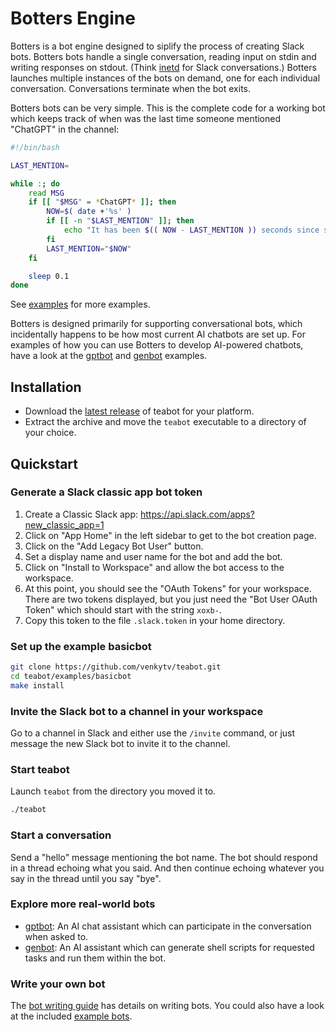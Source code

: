 # Botters Engine

Botters is a bot engine designed to siplify the process of creating Slack bots.
Botters bots handle a single conversation, reading input on stdin and writing
responses on stdout. (Think [inetd](https://en.wikipedia.org/wiki/Inetd) for
Slack conversations.) Botters launches multiple instances of the bots on demand,
one for each individual conversation.  Conversations terminate when the bot
exits.

Botters bots can be very simple. This is the complete code for a working bot
which keeps track of when was the last time someone mentioned "ChatGPT" in the
channel:

```bash
#!/bin/bash

LAST_MENTION=

while :; do
    read MSG
    if [[ "$MSG" = *ChatGPT* ]]; then
        NOW=$( date +'%s' )
        if [[ -n "$LAST_MENTION" ]]; then
            echo "It has been $(( NOW - LAST_MENTION )) seconds since someone mentioned ChatGPT last!"
        fi
        LAST_MENTION="$NOW"
    fi

    sleep 0.1
done
```

See [examples](examples) for more examples.

Botters is designed primarily for supporting conversational bots, which
incidentally happens to be how most current AI chatbots are set up. For
examples of how you can use Botters to develop AI-powered chatbots, have a look
at the [gptbot](examples/gptbot) and [genbot](examples/genbot) examples.

## Installation

* Download the [latest release](../../releases/latest) of teabot for your platform.
* Extract the archive and move the `teabot` executable to a directory of your choice.

## Quickstart

### Generate a Slack classic app bot token

1. Create a Classic Slack app: https://api.slack.com/apps?new_classic_app=1
2. Click on "App Home" in the left sidebar to get to the bot creation page.
3. Click on the "Add Legacy Bot User" button.
4. Set a display name and user name for the bot and add the bot.
5. Click on "Install to Workspace" and allow the bot access to the workspace.
6. At this point, you should see the "OAuth Tokens" for your workspace.
    There are two tokens displayed, but you just need the "Bot User OAuth Token" which
    should start with the string `xoxb-`.
7. Copy this token to the file `.slack.token` in your home directory.

### Set up the example basicbot

```bash
git clone https://github.com/venkytv/teabot.git
cd teabot/examples/basicbot
make install
```

### Invite the Slack bot to a channel in your workspace

Go to a channel in Slack and either use the `/invite` command, or just message
the new Slack bot to invite it to the channel.

### Start teabot

Launch `teabot` from the directory you moved it to.

```bash
./teabot
```

### Start a conversation

Send a "hello" message mentioning the bot name. The bot should respond in a
thread echoing what you said. And then continue echoing whatever you say in the
thread until you say "bye".

### Explore more real-world bots

* [gptbot](examples/gptbot): An AI chat assistant which can participate in the
  conversation when asked to.
* [genbot](examples/genbot): An AI assistant which can generate shell scripts
  for requested tasks and run them within the bot.

### Write your own bot

The [bot writing guide](BOT-WRITING-GUIDE.md) has details on writing bots.  You
could also have a look at the included [example bots](examples).
